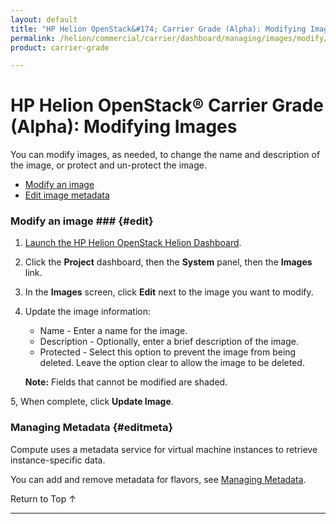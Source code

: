 ```yaml
---
layout: default
title: "HP Helion OpenStack&#174; Carrier Grade (Alpha): Modifying Images"
permalink: /helion/commercial/carrier/dashboard/managing/images/modify/
product: carrier-grade

---
```

<!--UNDER REVISION-->

<script>

function PageRefresh {
onLoad="window.refresh"
}

PageRefresh();

</script>

<!-- <p style="font-size: small;"> <a href="/helion/commercial/carrier/ga1/install/">&#9664; PREV</a> | <a href="/helion/commercial/carrier/ga1/install-overview/">&#9650; UP</a> | <a href="/helion/commercial/carrier/ga1/">NEXT &#9654;</a></p> -->

# HP Helion OpenStack&#174; Carrier Grade (Alpha): Modifying Images

You can modify images, as needed, to change the name and description of the image, or protect and un-protect the image.

* [Modify an image](#edit)
* [Edit image metadata](#editmeta)

### Modify an image ### {#edit}

1. [Launch the HP Helion OpenStack Helion Dashboard](/helion/openstack/carrier/dashboard/login/).

2. Click the **Project** dashboard, then the **System** panel, then the **Images** link.

3. In the **Images** screen, click **Edit** next to the image you want to modify.

4. Update the image information:

	* Name - Enter a name for the image.
	* Description - Optionally, enter a brief description of the image.
	* Protected - Select this option to prevent the image from being deleted. Leave the option clear to allow the image to be deleted.

	**Note:** Fields that cannot be modified are shaded.

5, When complete, click **Update Image**. 

### Managing Metadata {#editmeta}

Compute uses a metadata service for virtual machine instances to retrieve instance-specific data. 

You can add and remove metadata for flavors, see [Managing Metadata](/helion/commercial/carrier/dashboard/managing/metadata/).


<a href="#top" style="padding:14px 0px 14px 0px; text-decoration: none;"> Return to Top &#8593; </a>


----
